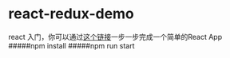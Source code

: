 # react-redux-demo
react 入门，你可以通过[这个链接](https://github.com/DeanPaul/react-redux-demo/issues/1)一步一步完成一个简单的React App
#####npm install
#####npm run start
